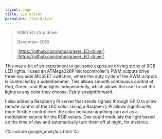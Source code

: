 ```yaml
---
layout: page
title: LED Driver
permalink: /led-driver
---
```


> RGB LED strip driver
>
> December 2018
>
> [https://github.com/pmusgrave/LED-driver](https://github.com/pmusgrave/LED-driver)

This was a bit of an experiment to get some exposure driving strips of RGB LED lights. I used an ATMega328P microcontroller's PWM outputs drive three low side MOSFET switches, where the duty cycle of the PWM outputs is controlled by a potentiometer. This allows smooth continuous control of Red, Green, and Blue lights independently, which allows the user to set the lights to any color they choose. Fairly straightforward.

I also added a Raspberry Pi server that sends signals through GPIO to allow remote control of the LED color. Using a Raspberry Pi allows significantly more flexible control over the color because anything can act as a modulation source for the RGB values. One could modulate the light based on the time of day and automatically turn them off at night, for instance.

{% include google_analytics.html %}